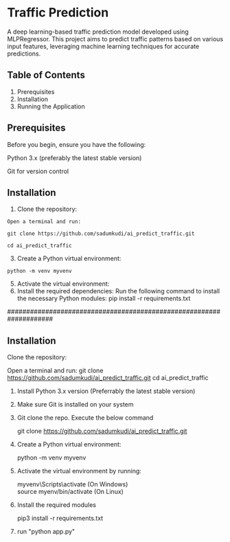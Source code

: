 # Traffic Prediction

A deep learning-based traffic prediction model developed using MLPRegressor. This project aims to predict traffic patterns based on various input features, leveraging machine learning techniques for accurate predictions.

## Table of Contents
1. Prerequisites
2. Installation
3. Running the Application
   

## Prerequisites
Before you begin, ensure you have the following:

Python 3.x (preferably the latest stable version)

Git for version control

## Installation
1.   Clone the repository:
   
    Open a terminal and run:

    git clone https://github.com/sadumkudi/ai_predict_traffic.git

    cd ai_predict_traffic
3.   Create a Python virtual environment:
   
    python -m venv myvenv

5.   Activate the virtual environment:
6.   Install the required dependencies:
    Run the following command to install the necessary Python modules:
    pip install -r requirements.txt








####################################################################


## Installation
Clone the repository:

Open a terminal and run:
git clone https://github.com/sadumkudi/ai_predict_traffic.git
cd ai_predict_traffic





1. Install Python 3.x version (Preferrably the latest stable version)
2. Make sure Git is installed on your system
3. Git clone the repo. Execute the below command
   
    git clone https://github.com/sadumkudi/ai_predict_traffic.git
5. Create a Python virtual environment:

   python -m venv myvenv 
7. Activate the virtual environment by running:
   
    myvenv\Scripts\activate (On Windows)  
    source myenv/bin/activate (On Linux)
9. Install the required modules

    pip3 install -r requirements.txt
12. run "python app.py"

   
    

   





